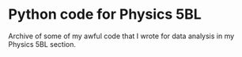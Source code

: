 # Python code for Physics 5BL
Archive of some of my awful code that I wrote for data analysis in my Physics 5BL section.
